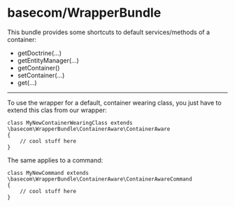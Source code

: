 basecom/WrapperBundle
=====================

This bundle provides some shortcuts to default services/methods of a container:
* getDoctrine(...)
* getEntityManager(...)
* getContainer()
* setContainer(...)
* get(...)

--------

To use the wrapper for a default, container wearing class, you just have to extend this clas from our wrapper:

	class MyNewContainerWearingClass extends \basecom\WrapperBundle\ContainerAware\ContainerAware
	{
		// cool stuff here
	}


The same applies to a command:

	class MyNewCommand extends \basecom\WrapperBundle\ContainerAware\ContainerAwareCommand
	{
		// cool stuff here
	}


